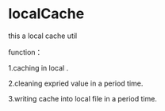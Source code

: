 # localCache
this a local cache util

function：

1.caching in local .

2.cleaning expried value in a period time.

3.writing cache into local file in a period time.


